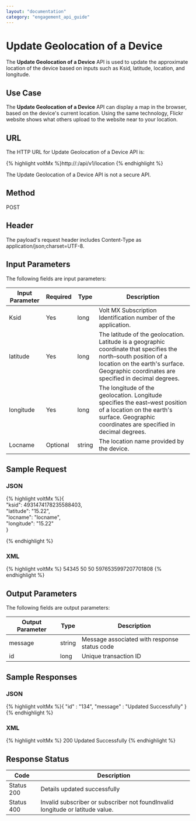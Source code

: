 ```yaml
---
layout: "documentation"
category: "engagement_api_guide"
---
```


# Update Geolocation of a Device

The **Update Geolocation of a Device** API is used to update the approximate location of the device based on inputs such as Ksid, latitude, location, and longitude.

## Use Case

The **Update Geolocation of a Device** API can display a map in the browser, based on the device's current location. Using the same technology, Flickr website shows what others upload to the website near to your location.

## **URL**

The HTTP URL for Update Geolocation of a Device API is:

{% highlight voltMx %}http://<host>:<port>/api/v1/location
{% endhighlight %}

The Update Geolocation of a Device API is not a secure API.

## Method

POST

## Header

The payload's request header includes Content-Type as application/json;charset=UTF-8.

## Input Parameters

The following fields are input parameters:

| Input Parameter | Required | Type   | Description                                                                                                                                                                                                 |
| --------------- | -------- | ------ | ----------------------------------------------------------------------------------------------------------------------------------------------------------------------------------------------------------- |
| Ksid            | Yes      | long   | Volt MX Subscription Identification number of the application.                                                                                                                                              |
| latitude        | Yes      | long   | The latitude of the geolocation. Latitude is a geographic coordinate that specifies the north–south position of a location on the earth's surface. Geographic coordinates are specified in decimal degrees. |
| longitude       | Yes      | long   | The longitude of the geolocation. Longitude specifies the east–west position of a location on the earth's surface. Geographic coordinates are specified in decimal degrees.                                 |
| Locname         | Optional | string | The location name provided by the device.                                                                                                                                                                   |

## Sample Request

### JSON

{% highlight voltMx %}{  
"ksid": 4931474178235588403,  
"latitude": "15.22",  
"locname": "locname",  
"longitude": "15.22"  
}

{% endhighlight %}

### XML

{% highlight voltMx %}<?xml version="1.0" encoding="UTF-8"?>
<geolocation>
<locname>54345</locname>
<latitude>50</latitude>
<longitude>50</longitude>
<ksid>5976535997207701808</ksid>
</geolocation>
{% endhighlight %}

## Output Parameters

The following fields are output parameters:

| Output Parameter | Type   | Description                                  |
| ---------------- | ------ | -------------------------------------------- |
| message          | string | Message associated with response status code |
| id               | long   | Unique transaction ID                        |

## Sample Responses

### JSON

{% highlight voltMx %}{
"id" : "134",
"message" : "Updated Successfully"
}
{% endhighlight %}

### XML

{% highlight voltMx %}<geoLocationResponse>
<statusCode>200</statusCode>
<description>Updated Successfully</description>
</geoLocationResponse>
{% endhighlight %}

## Response Status

| Code       | Description                                                                    |
| ---------- | ------------------------------------------------------------------------------ |
| Status 200 | Details updated successfully                                                   |
| Status 400 | Invalid subscriber or subscriber not foundInvalid longitude or latitude value. |
